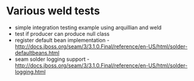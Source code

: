 Various weld tests
==================
 * simple integration testing example using arquillian and weld
 * test if producer can produce null class 
 * register default bean implementation - http://docs.jboss.org/seam/3/3.1.0.Final/reference/en-US/html/solder-defaultbeans.html
 * seam solder logging support - http://docs.jboss.org/seam/3/3.1.0.Final/reference/en-US/html/solder-logging.html